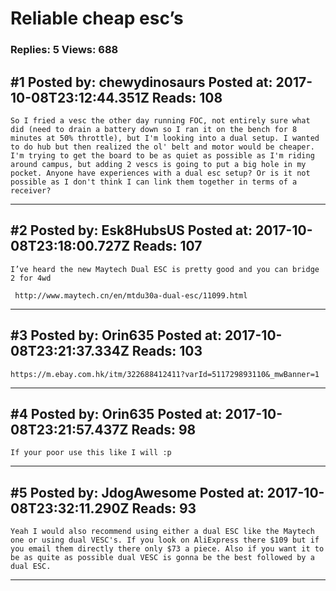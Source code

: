 # Reliable cheap esc&rsquo;s

### Replies: 5 Views: 688

## \#1 Posted by: chewydinosaurs Posted at: 2017-10-08T23:12:44.351Z Reads: 108

```
So I fried a vesc the other day running FOC, not entirely sure what did (need to drain a battery down so I ran it on the bench for 8 minutes at 50% throttle), but I'm looking into a dual setup. I wanted to do hub but then realized the ol' belt and motor would be cheaper. I'm trying to get the board to be as quiet as possible as I'm riding around campus, but adding 2 vescs is going to put a big hole in my pocket. Anyone have experiences with a dual esc setup? Or is it not possible as I don't think I can link them together in terms of a receiver?
```

---
## \#2 Posted by: Esk8HubsUS Posted at: 2017-10-08T23:18:00.727Z Reads: 107

```
I’ve heard the new Maytech Dual ESC is pretty good and you can bridge 2 for 4wd 

 http://www.maytech.cn/en/mtdu30a-dual-esc/11099.html
```

---
## \#3 Posted by: Orin635 Posted at: 2017-10-08T23:21:37.334Z Reads: 103

```
https://m.ebay.com.hk/itm/322688412411?varId=511729893110&_mwBanner=1
```

---
## \#4 Posted by: Orin635 Posted at: 2017-10-08T23:21:57.437Z Reads: 98

```
If your poor use this like I will :p
```

---
## \#5 Posted by: JdogAwesome Posted at: 2017-10-08T23:32:11.290Z Reads: 93

```
Yeah I would also recommend using either a dual ESC like the Maytech one or using dual VESC's. If you look on AliExpress there $109 but if you email them directly there only $73 a piece. Also if you want it to be as quite as possible dual VESC is gonna be the best followed by a dual ESC.
```

---
